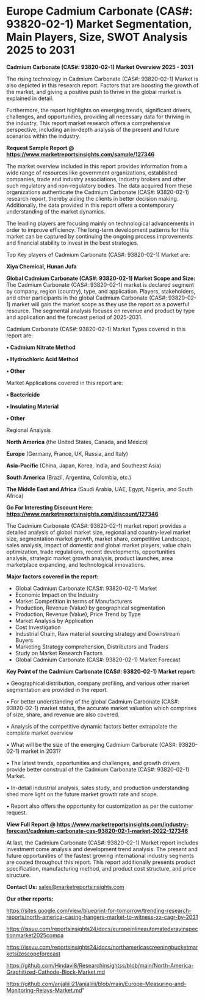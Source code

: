 # Europe Cadmium Carbonate (CAS#: 93820-02-1) Market Segmentation, Main Players, Size, SWOT Analysis 2025 to 2031

<Strong> Cadmium Carbonate (CAS#: 93820-02-1) Market Overview 2025 - 2031</strong>

The rising technology in Cadmium Carbonate (CAS#: 93820-02-1) Market is also depicted in this research report. Factors that are boosting the growth of the market, and giving a positive push to thrive in the global market is explained in detail.

Furthermore, the report highlights on emerging trends, significant drivers, challenges, and opportunities, providing all necessary data for thriving in the industry. This report market research offers a comprehensive perspective, including an in-depth analysis of the present and future scenarios within the industry.

<strong>Request Sample Report @ <a href=https://www.marketreportsinsights.com/sample/127346>https://www.marketreportsinsights.com/sample/127346</a></strong>

The market overview included in this report provides information from a wide range of resources like government organizations, established companies, trade and industry associations, industry brokers and other such regulatory and non-regulatory bodies. The data acquired from these organizations authenticate the Cadmium Carbonate (CAS#: 93820-02-1) research report, thereby aiding the clients in better decision making. Additionally, the data provided in this report offers a contemporary understanding of the market dynamics.

The leading players are focusing mainly on technological advancements in order to improve efficiency. The long-term development patterns for this market can be captured by continuing the ongoing process improvements and financial stability to invest in the best strategies.

Top Key players of Cadmium Carbonate (CAS#: 93820-02-1) Market are:

<strong>Xiya Chemical, Hunan Jufa</strong>

<strong><b>Global Cadmium Carbonate (CAS#: 93820-02-1) Market Scope and Size:</b></strong>
The Cadmium Carbonate (CAS#: 93820-02-1) market is declared segment by company, region (country), type, and application. Players, stakeholders, and other participants in the global Cadmium Carbonate (CAS#: 93820-02-1) market will gain the market scope as they use the report as a powerful resource. The segmental analysis focuses on revenue and product by type and application and the forecast period of 2025-2031.

Cadmium Carbonate (CAS#: 93820-02-1) Market Types covered in this report are:

<strong>• Cadmium Nitrate Method

• Hydrochloric Acid Method

• Other</strong>

Market Applications covered in this report are:

<strong>• Bactericide

• Insulating Material

• Other</strong> 

Regional Analysis

<strong>North America</strong> (the United States, Canada, and Mexico)

<strong>Europe</strong> (Germany, France, UK, Russia, and Italy)

<strong>Asia-Pacific</strong> (China, Japan, Korea, India, and Southeast Asia)

<strong>South America</strong> (Brazil, Argentina, Colombia, etc.)

<strong>The Middle East and Africa</strong> (Saudi Arabia, UAE, Egypt, Nigeria, and South Africa)

<strong>Go For Interesting Discount Here: <a href=https://www.marketreportsinsights.com/discount/127346>https://www.marketreportsinsights.com/discount/127346</a></strong>

The Cadmium Carbonate (CAS#: 93820-02-1) market report provides a detailed analysis of global market size, regional and country-level market size, segmentation market growth, market share, competitive Landscape, sales analysis, impact of domestic and global market players, value chain optimization, trade regulations, recent developments, opportunities analysis, strategic market growth analysis, product launches, area marketplace expanding, and technological innovations.

<strong><b>Major factors covered in the report:</b></strong>
<ul>
  <li>Global Cadmium Carbonate (CAS#: 93820-02-1) Market </li>
  <li>Economic Impact on the Industry</li>
  <li>Market Competition in terms of Manufacturers</li>
  <li>Production, Revenue (Value) by geographical segmentation</li>
  <li>Production, Revenue (Value), Price Trend by Type</li>
  <li>Market Analysis by Application</li>
  <li>Cost Investigation</li>
  <li>Industrial Chain, Raw material sourcing strategy and Downstream Buyers</li>
  <li>Marketing Strategy comprehension, Distributors and Traders</li>
  <li>Study on Market Research Factors</li>
  <li>Global Cadmium Carbonate (CAS#: 93820-02-1) Market Forecast</li>
</ul>

<strong><b>Key Point of the Cadmium Carbonate (CAS#: 93820-02-1) Market report:</b></strong>

• Geographical distribution, company profiling, and various other market segmentation are provided in the report.

• For better understanding of the global Cadmium Carbonate (CAS#: 93820-02-1) market status, the accurate market valuation which comprises of size, share, and revenue are also covered.

• Analysis of the competitive dynamic factors better extrapolate the complete market overview

• What will be the size of the emerging Cadmium Carbonate (CAS#: 93820-02-1) market in 2031?

• The latest trends, opportunities and challenges, and growth drivers provide better construal of the Cadmium Carbonate (CAS#: 93820-02-1) Market.

• In-detail industrial analysis, sales study, and production understanding shed more light on the future market growth rate and scope.

• Report also offers the opportunity for customization as per the customer request.

<strong><b>View Full Report @ <a href=https://www.marketreportsinsights.com/industry-forecast/cadmium-carbonate-cas-93820-02-1-market-2022-127346>https://www.marketreportsinsights.com/industry-forecast/cadmium-carbonate-cas-93820-02-1-market-2022-127346</a></b></strong>


At last, the Cadmium Carbonate (CAS#: 93820-02-1) Market report includes investment come analysis and development trend analysis. The present and future opportunities of the fastest growing international industry segments are coated throughout this report. This report additionally presents product specification, manufacturing method, and product cost structure, and price structure.

<strong>Contact Us:</strong>
sales@marketreportsinsights.com

<strong>Our other reports:</strong>

<a href=https://sites.google.com/view/blueprint-for-tomorrow/trending-research-reports/north-america-casing-hangers-market-to-witness-xx-cagr-by-2031>https://sites.google.com/view/blueprint-for-tomorrow/trending-research-reports/north-america-casing-hangers-market-to-witness-xx-cagr-by-2031</a>

<a href=https://issuu.com/reportsinsights24/docs/europeinlineautomatedxrayinspectionmarket2025compa>https://issuu.com/reportsinsights24/docs/europeinlineautomatedxrayinspectionmarket2025compa</a>

<a href=https://issuu.com/reportsinsights24/docs/northamericascreeningbucketmarketsizescopeforecast>https://issuu.com/reportsinsights24/docs/northamericascreeningbucketmarketsizescopeforecast</a>

<a href=https://github.com/Hindavi8/Researchinsightss/blob/main/North-America-Graphitized-Cathode-Block-Market.md>https://github.com/Hindavi8/Researchinsightss/blob/main/North-America-Graphitized-Cathode-Block-Market.md</a>

<a href=https://github.com/anjaliiii21/anjaliiii/blob/main/Europe-Measuring-and-Monitoring-Relays-Market.md>https://github.com/anjaliiii21/anjaliiii/blob/main/Europe-Measuring-and-Monitoring-Relays-Market.md</a>"
